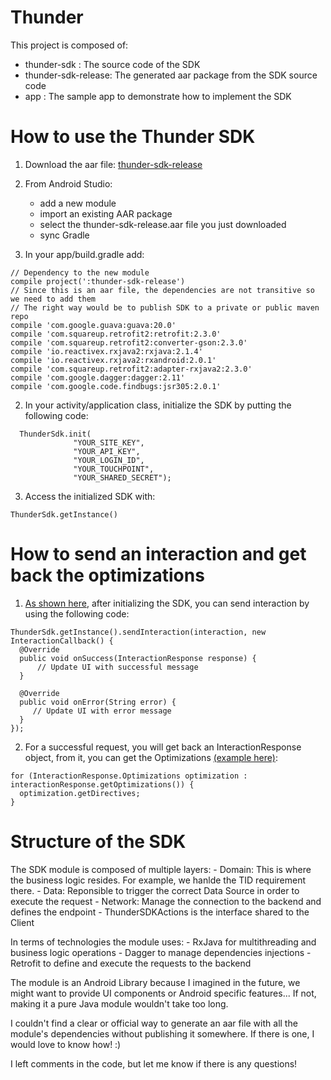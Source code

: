 # Thunder

This project is composed of:
- thunder-sdk : The source code of the SDK
- thunder-sdk-release: The generated aar package from the SDK source code
- app : The sample app to demonstrate how to implement the SDK

# How to use the Thunder SDK

1. Download the aar file: [thunder-sdk-release](https://github.com/SebRenon/Thunder/raw/master/thunder-sdk-release/thunder-sdk-release.aar)

2. From Android Studio: 
	- add a new module
	- import an existing AAR package
	- select the thunder-sdk-release.aar file you just downloaded
	- sync Gradle

3. In your app/build.gradle add:
  
  ```
  // Dependency to the new module
  compile project(':thunder-sdk-release')
  // Since this is an aar file, the dependencies are not transitive so we need to add them
  // The right way would be to publish SDK to a private or public maven repo
  compile 'com.google.guava:guava:20.0'
  compile 'com.squareup.retrofit2:retrofit:2.3.0'
  compile 'com.squareup.retrofit2:converter-gson:2.3.0'
  compile 'io.reactivex.rxjava2:rxjava:2.1.4'
  compile 'io.reactivex.rxjava2:rxandroid:2.0.1'
  compile 'com.squareup.retrofit2:adapter-rxjava2:2.3.0'
  compile 'com.google.dagger:dagger:2.11'
  compile 'com.google.code.findbugs:jsr305:2.0.1'
  ```
  
2. In your activity/application class, initialize the SDK by putting the following code:
  
  ```
	ThunderSdk.init(
                "YOUR_SITE_KEY",
                "YOUR_API_KEY",
                "YOUR_LOGIN_ID",
                "YOUR_TOUCHPOINT",
                "YOUR_SHARED_SECRET");
  ```
                
3. Access the initialized SDK with:
  
  ```
  ThunderSdk.getInstance()
  ```
  
# How to send an interaction and get back the optimizations

1. [As shown here](https://github.com/SebRenon/Thunder/blob/master/app/src/main/java/com/srenon/thunder/MainActivity.java#L77), after initializing the SDK, you can send interaction by using the following code:

  ```
  ThunderSdk.getInstance().sendInteraction(interaction, new InteractionCallback() {
    @Override
    public void onSuccess(InteractionResponse response) {
        // Update UI with successful message
    }

    @Override
    public void onError(String error) {
       // Update UI with error message
    }
  });
  ```
        
2. For a successful request, you will get back an InteractionResponse object, from it, you can get the Optimizations [(example here)](https://github.com/SebRenon/Thunder/blob/master/app/src/main/java/com/srenon/thunder/DetailsActivity.java#L58):
  
  ```
  for (InteractionResponse.Optimizations optimization : interactionResponse.getOptimizations()) {
  	optimization.getDirectives;
  }
  ```

# Structure of the SDK

The SDK module is composed of multiple layers:
	- Domain: This is where the business logic resides. For example, we hanlde the TID requirement there.
	- Data: Reponsible to trigger the correct Data Source in order to execute the request
	- Network: Manage the connection to the backend and defines the endpoint
	- ThunderSDKActions is the interface shared to the Client
	
In terms of technologies the module uses:
	- RxJava for multithreading and business logic operations
	- Dagger to manage dependencies injections
	- Retrofit to define and execute the requests to the backend

The module is an Android Library because I imagined in the future, we might want to provide UI components or Android specific features... If not, making it a pure Java module wouldn't take too long.

I couldn't find a clear or official way to generate an aar file with all the module's dependencies without publishing it somewhere. If there is one, I would love to know how! :)

I left comments in the code, but let me know if there is any questions!
